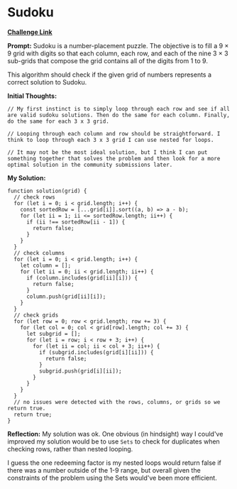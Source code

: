 # Sudoku

[**Challenge Link**](https://app.codesignal.com/arcade/intro/level-12/tQgasP8b62JBeirMS)

**Prompt:** Sudoku is a number-placement puzzle. The objective is to fill a 9 × 9 grid with digits so that each column, each row, and each of the nine 3 × 3 sub-grids that compose the grid contains all of the digits from 1 to 9.

This algorithm should check if the given grid of numbers represents a correct solution to Sudoku.

**Initial Thoughts:**

```
// My first instinct is to simply loop through each row and see if all are valid sudoku solutions. Then do the same for each column. Finally, do the same for each 3 x 3 grid.

// Looping through each column and row should be straightforward. I think to loop through each 3 x 3 grid I can use nested for loops.

// It may not be the most ideal solution, but I think I can put something together that solves the problem and then look for a more optimal solution in the community submissions later.
```

**My Solution:**

```
function solution(grid) {
  // check rows
  for (let i = 0; i < grid.length; i++) {
    const sortedRow = [...grid[i]].sort((a, b) => a - b);
    for (let ii = 1; ii <= sortedRow.length; ii++) {
      if (ii !== sortedRow[ii - 1]) {
        return false;
      }
    }
  }
  // check columns
  for (let i = 0; i < grid.length; i++) {
    let column = [];
    for (let ii = 0; ii < grid.length; ii++) {
      if (column.includes(grid[ii][i])) {
        return false;
      }
      column.push(grid[ii][i]);
    }
  }
  // check grids
  for (let row = 0; row < grid.length; row += 3) {
    for (let col = 0; col < grid[row].length; col += 3) {
      let subgrid = [];
      for (let i = row; i < row + 3; i++) {
        for (let ii = col; ii < col + 3; ii++) {
          if (subgrid.includes(grid[i][ii])) {
            return false;
          }
          subgrid.push(grid[i][ii]);
        }
      }
    }
  }
  // no issues were detected with the rows, columns, or grids so we return true.
  return true;
}
```

**Reflection:** My solution was ok. One obvious (in hindsight) way I could've improved my solution would be to use `Sets` to check for duplicates when checking rows, rather than nested looping.

I guess the one redeeming factor is my nested loops would return false if there was a number outside of the 1-9 range, but overall given the constraints of the problem using the Sets would've been more efficient.
